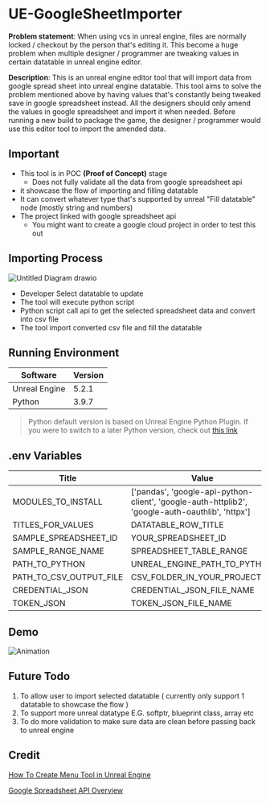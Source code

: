 # UE-GoogleSheetImporter



**Problem statement**: When using vcs in unreal engine, files are normally locked / checkout by the person that's editing it. This become a huge problem when multiple designer / programmer are tweaking values in certain datatable in unreal engine editor.

**Description**: This is an unreal engine editor tool that will import data from google spread sheet into unreal engine datatable. This tool aims to solve the problem mentioned above by having values that's constantly being tweaked save in google spreadsheet instead. All the designers should only amend the values in google spreadsheet and import it when needed. Before running a new build to package the game, the designer / programmer would use this editor tool to import the amended data.

## Important
* This tool is in POC **(Proof of Concept)** stage
    * Does not fully validate all the data from google spreadsheet api
* it showcase the flow of importing and filling datatable 
* It can convert whatever type that's supported by unreal "Fill datatable" node (mostly string and numbers)
* The project linked with google spreadsheet api
   * You might want to create a google cloud project in order to test this out


## Importing Process
![Untitled Diagram drawio](https://github.com/KKKyle97/UE-GoogleSheetImporter/assets/68265288/df02be2c-3b84-48f4-bcdb-526d2ff69fd5)
* Developer Select datatable to update
* The tool will execute python script
* Python script call api to get the selected spreadsheet data and convert into csv file
* The tool import converted csv file and fill the datatable


## Running Environment
| Software      | Version |
| ------------- | ------- |
| Unreal Engine | 5.2.1   |
| Python        | 3.9.7   |
> Python default version is based on Unreal Engine Python Plugin. If you were to switch to a later Python version, check out [this link](https://docs.unrealengine.com/5.2/en-US/scripting-the-unreal-editor-using-python/)

## .env Variables
| Title                   | Value                                                                                           |
| ----------------------- | ------------------------------------------------------------------------------------------------|
| MODULES_TO_INSTALL      | ['pandas', 'google-api-python-client', 'google-auth-httplib2', 'google-auth-oauthlib', 'httpx'] |
| TITLES_FOR_VALUES       | DATATABLE_ROW_TITLE                                                                             |
| SAMPLE_SPREADSHEET_ID   | YOUR_SPREADSHEET_ID                                                                             |
| SAMPLE_RANGE_NAME       | SPREADSHEET_TABLE_RANGE                                                                         |
| PATH_TO_PYTHON          | UNREAL_ENGINE_PATH_TO_PYTHON                                                                    |
| PATH_TO_CSV_OUTPUT_FILE | CSV_FOLDER_IN_YOUR_PROJECT                                                                      |
| CREDENTIAL_JSON         | CREDENTIAL_JSON_FILE_NAME                                                                       |
| TOKEN_JSON              | TOKEN_JSON_FILE_NAME                                                                            |

## Demo
![Animation](https://github.com/KKKyle97/UE-GoogleSheetImporter/assets/68265288/76c30e75-0c48-491d-b007-3488a5e190f2)

## Future Todo
1. To allow user to import selected datatable ( currently only support 1 datatable to showcase the flow )
2. To support more unreal datatype E.G. softptr, blueprint class, array etc
3. To do more validation to make sure data are clean before passing back to unreal engine

## Credit
[How To Create Menu Tool in Unreal Engine](https://lxjk.github.io/2019/10/01/How-to-Make-Tools-in-U-E.html)

[Google Spreadsheet API Overview](https://developers.google.com/sheets/api/guides/concepts)
